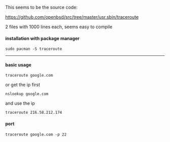 
This seems to be the source code:

https://github.com/openbsd/src/tree/master/usr.sbin/traceroute

2 files with 1000 lines each, seems easy to compile

#### installation with package manager

```
sudo pacman -S traceroute
```

***

#### basic usage

```
traceroute google.com
```

or get the ip first
```
nslookup google.com
```
and use the ip
```
traceroute 216.58.212.174
```

#### port

```
traceroute google.com -p 22
```
